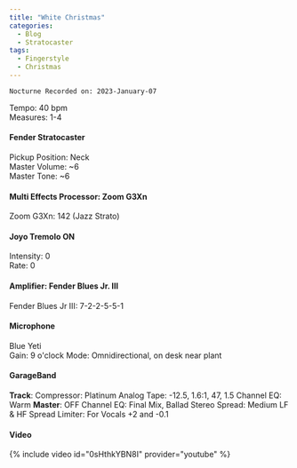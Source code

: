```yaml
---
title: "White Christmas"
categories:
  - Blog
  - Stratocaster
tags:
  - Fingerstyle
  - Christmas
---
```

`Nocturne Recorded on: 2023-January-07`

Tempo: 40 bpm   
Measures: 1-4

#### Fender Stratocaster  
Pickup Position: Neck     
Master Volume: ~6      
Master Tone: ~6

#### Multi Effects Processor: Zoom G3Xn
Zoom G3Xn: 142 (Jazz Strato)

#### Joyo Tremolo ON
Intensity: 0  
Rate: 0

#### Amplifier: Fender Blues Jr. III
Fender Blues Jr III: 7-2-2-5-5-1

#### Microphone  
Blue Yeti   
Gain: 9 o'clock 
Mode: Omnidirectional, on desk near plant

#### GarageBand 
**Track**: 
Compressor: Platinum Analog Tape: -12.5, 1.6:1, 47, 1.5
Channel EQ: Warm 
**Master**: OFF
Channel EQ: Final Mix, Ballad
Stereo Spread: Medium LF & HF Spread
Limiter: For Vocals +2 and -0.1

#### Video
{% include video id="0sHthkYBN8I" provider="youtube" %}
